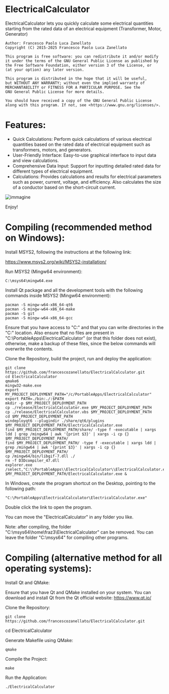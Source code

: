 # ElectricalCalculator
ElectricalCalculator lets you quickly calculate some electrical quantities starting from the rated data of an electrical equipment (Transformer, Motor, Generator)

    Author: Francesco Paolo Luca Zanellato
    Copyright (C) 2015-2025 Francesco Paolo Luca Zanellato

    This program is free software: you can redistribute it and/or modify
    it under the terms of the GNU General Public License as published by
    the Free Software Foundation, either version 3 of the License, or
    (at your option) any later version.

    This program is distributed in the hope that it will be useful,
    but WITHOUT ANY WARRANTY; without even the implied warranty of
    MERCHANTABILITY or FITNESS FOR A PARTICULAR PURPOSE. See the
    GNU General Public License for more details.

    You should have received a copy of the GNU General Public License
    along with this program. If not, see <https://www.gnu.org/licenses/>.

# Features:

 * Quick Calculations: Perform quick calculations of various electrical quantities based on the rated data of electrical equipment such as transformers, motors, and generators.
 * User-Friendly Interface: Easy-to-use graphical interface to input data and view calculations.
 * Comprehensive Data Input: Support for inputting detailed rated data for different types of electrical equipment.
 * Calculations: Provides calculations and results for electrical parameters such as power, current, voltage, and efficiency. Also calculates the size of a conductor based on the short-circuit current.

![immagine](https://github.com/user-attachments/assets/28247cf9-9e29-42d8-b2f5-373b7c6e3a21)

Enjoy!

# Compiling (recommended method on Windows):

Install MSYS2, following the instructions at the following link:

https://www.msys2.org/wiki/MSYS2-installation/

Run MSYS2 (Mingw64 environment):

    C:\msys64\mingw64.exe

Install Qt package and all the development tools with the following commands inside MSYS2 (Mingw64 environment):

    pacman -S mingw-w64-x86_64-qt6
    pacman -S mingw-w64-x86_64-make
    pacman -S git
    pacman -S mingw-w64-x86_64-gcc

Ensure that you have access to "C:\" and that you can write directories in the "C:\" location.
Also ensure that no files are present in "C:\PortableApps\ElectricalCalculator\" (or that this folder does not exist), otherwise, make a backup of these files, since the below commands will overwrite the contents.

Clone the Repository, build the project, run and deploy the application:

    git clone https://github.com/francescozanellato/ElectricalCalculator.git
    cd ElectricalCalculator
    qmake6
    mingw32-make.exe
	export MY_PROJECT_DEPLOYMENT_PATH="/c/PortableApps/ElectricalCalculator"
	export PATH=./bin:./:$PATH
    mkdir -p $MY_PROJECT_DEPLOYMENT_PATH
    cp ./release/ElectricalCalculator.exe $MY_PROJECT_DEPLOYMENT_PATH
    cp ./release/ElectricalCalculator.vbs $MY_PROJECT_DEPLOYMENT_PATH
    cd $MY_PROJECT_DEPLOYMENT_PATH
    windeployqt6 --plugindir ./share/qt6/plugins $MY_PROJECT_DEPLOYMENT_PATH/ElectricalCalculator.exe
    find $MY_PROJECT_DEPLOYMENT_PATH/share/ -type f -executable | xargs ldd | grep /mingw64 | awk '{print $3}' | xargs -i cp {} $MY_PROJECT_DEPLOYMENT_PATH/
    find $MY_PROJECT_DEPLOYMENT_PATH/ -type f -executable | xargs ldd | grep /mingw64 | awk '{print $3}' | xargs -i cp {} $MY_PROJECT_DEPLOYMENT_PATH/
    cp /mingw64/bin/libgif-7.dll ./
    rm -f D3Dcompiler_47.dll
    explorer.exe /select,"C:\\PortableApps\\ElectricalCalculator\\ElectricalCalculator.exe"
    $MY_PROJECT_DEPLOYMENT_PATH/ElectricalCalculator.exe &

In Windows, create the program shortcut on the Desktop, pointing to the following path:

    "C:\PortableApps\ElectricalCalculator\ElectricalCalculator.exe"

Double click the link to open the program.

You can move the "ElectricalCalculator" in any folder you like.

Note: after compiling, the folder "C:\msys64\home\fraz3\ElectricalCalculator" can be removed. You can leave the folder "C:\msys64" for compiling other programs.


# Compiling (alternative method for all operating systems):

Install Qt and QMake:

Ensure that you have Qt and QMake installed on your system. You can download and install Qt from the Qt official website:
https://www.qt.io/

Clone the Repository:

    git clone https://github.com/francescozanellato/ElectricalCalculator.git

cd ElectricalCalculator

Generate Makefile using QMake:

    qmake

Compile the Project:

    make

Run the Application:

    ./ElectricalCalculator

